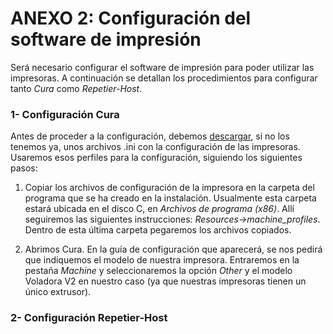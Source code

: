 # ANEXO 2: Configuración del software de impresión

Será necesario configurar el software de impresión para poder utilizar las impresoras. A continuación se detallan los procedimientos para configurar tanto *Cura* como *Repetier-Host*.


### 1- Configuración Cura

Antes de proceder a la configuración, debemos [descargar](https://github.com/tumaker/Config-files), si no los tenemos ya, unos archivos .ini con la configuración de las impresoras. Usaremos esos perfiles para la configuración, siguiendo los siguientes pasos:

1. Copiar los archivos de configuración de la impresora en la carpeta del programa que se ha creado en la instalación. Usualmente esta carpeta estará ubicada en el disco C, en *Archivos de programa (x86)*. Allí seguiremos las siguientes instrucciones: *Resources->machine_profiles*. Dentro de esta última carpeta pegaremos los archivos copiados.

2. Abrimos Cura. En la guía de configuración que aparecerá, se nos pedirá que indiquemos el modelo de nuestra impresora. Entraremos en la pestaña *Machine* y seleccionaremos la opción *Other* y el modelo Voladora V2 en nuestro caso (ya que nuestras impresoras tienen un único extrusor). 


### 2- Configuración Repetier-Host

